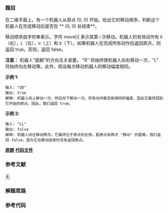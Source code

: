 ### 题目
在二维平面上，有一个机器人从原点 (0, 0) 开始。给出它的移动顺序，判断这个机器人在完成移动后是否在 **  (0, 0) 处结束**。

移动顺序由字符串表示。字符 move[i] 表示其第 i 次移动。机器人的有效动作有 `R`（右），`L`（左），`U`（上）和
`D`（下）。如果机器人在完成所有动作后返回原点，则返回 true。否则，返回 false。

**注意：** 机器人"面朝"的方向无关紧要。 "R" 将始终使机器人向右移动一次，"L" 将始终向左移动等。此外，假设每次移动机器人的移动幅度相同。



**示例 1:**

    
    
    输入: "UD"
    输出: true
    解释: 机器人向上移动一次，然后向下移动一次。所有动作都具有相同的幅度，因此它最终回到它开始的原点。因此，我们返回 true。

**示例 2:**

    
    
    输入: "LL"
    输出: false
    解释: 机器人向左移动两次。它最终位于原点的左侧，距原点有两次 "移动" 的距离。我们返回 false，因为它在移动结束时没有返回原点。

 **[原题](https://leetcode-cn.com/problems/robot-return-to-origin/)**    **[代码文件]()**


### 参考文献
无

### 解题思路




### 参考代码

```go


```




